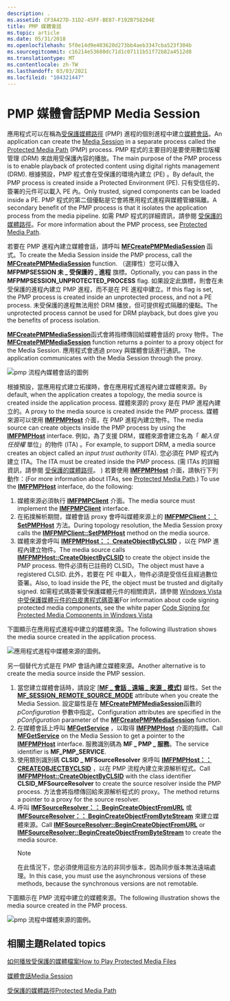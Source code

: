 ```yaml
---
description: .
ms.assetid: CF3A427D-31D2-45FF-BE87-F192B758204E
title: PMP 媒體會話
ms.topic: article
ms.date: 05/31/2018
ms.openlocfilehash: 5f0e14d9e403620d273bb4aeb3347cba523f304b
ms.sourcegitcommit: c16214e53680dc71d1c07111b51f72b82a4512d8
ms.translationtype: MT
ms.contentlocale: zh-TW
ms.lasthandoff: 03/03/2021
ms.locfileid: "104321447"
---
```

# <a name="pmp-media-session"></a><span data-ttu-id="06887-103">PMP 媒體會話</span><span class="sxs-lookup"><span data-stu-id="06887-103">PMP Media Session</span></span>

<span data-ttu-id="06887-104">應用程式可以在稱為[受保護媒體路徑](protected-media-path.md) (PMP) 進程的個別進程中建立[媒體會話](media-session.md)。</span><span class="sxs-lookup"><span data-stu-id="06887-104">An application can create the [Media Session](media-session.md) in a separate process called the [Protected Media Path](protected-media-path.md) (PMP) process.</span></span> <span data-ttu-id="06887-105">PMP 程式的主要目的是要使用數位版權管理 (DRM) 來啟用受保護內容的播放。</span><span class="sxs-lookup"><span data-stu-id="06887-105">The main purpose of the PMP process is to enable playback of protected content using digital rights management (DRM).</span></span> <span data-ttu-id="06887-106">根據預設，PMP 程式會在受保護的環境內建立 (PE) 。</span><span class="sxs-lookup"><span data-stu-id="06887-106">By default, the PMP process is created inside a Protected Environment (PE).</span></span> <span data-ttu-id="06887-107">只有受信任的、簽署的元件可以載入 PE 內。</span><span class="sxs-lookup"><span data-stu-id="06887-107">Only trusted, signed components can be loaded inside a PE.</span></span> <span data-ttu-id="06887-108">PMP 程式的第二個優點是它會將應用程式進程與媒體管線隔離。</span><span class="sxs-lookup"><span data-stu-id="06887-108">A secondary benefit of the PMP process is that it isolates the application process from the media pipeline.</span></span> <span data-ttu-id="06887-109">如需 PMP 程式的詳細資訊，請參閱 [受保護的媒體路徑](protected-media-path.md)。</span><span class="sxs-lookup"><span data-stu-id="06887-109">For more information about the PMP process, see [Protected Media Path](protected-media-path.md).</span></span>

<span data-ttu-id="06887-110">若要在 PMP 進程內建立媒體會話，請呼叫 [**MFCreatePMPMediaSession**](/windows/desktop/api/mfidl/nf-mfidl-mfcreatepmpmediasession) 函式。</span><span class="sxs-lookup"><span data-stu-id="06887-110">To create the Media Session inside the PMP process, call the [**MFCreatePMPMediaSession**](/windows/desktop/api/mfidl/nf-mfidl-mfcreatepmpmediasession) function.</span></span> <span data-ttu-id="06887-111">（選擇性）您可以傳入 **MFPMPSESSION 未 \_ 受保護的 \_ 進程** 旗標。</span><span class="sxs-lookup"><span data-stu-id="06887-111">Optionally, you can pass in the **MFPMPSESSION\_UNPROTECTED\_PROCESS** flag.</span></span> <span data-ttu-id="06887-112">如果設定此旗標，則會在未受保護的進程內建立 PMP 進程，而不是在 PE 進程中建立。</span><span class="sxs-lookup"><span data-stu-id="06887-112">If this flag is set, the PMP process is created inside an unprotected process, and not a PE process.</span></span> <span data-ttu-id="06887-113">未受保護的進程無法用於 DRM 播放，但可提供程式隔離的優點。</span><span class="sxs-lookup"><span data-stu-id="06887-113">The unprotected process cannot be used for DRM playback, but does give you the benefits of process isolation.</span></span>

<span data-ttu-id="06887-114">[**MFCreatePMPMediaSession**](/windows/desktop/api/mfidl/nf-mfidl-mfcreatepmpmediasession)函式會將指標傳回給媒體會話的 proxy 物件。</span><span class="sxs-lookup"><span data-stu-id="06887-114">The [**MFCreatePMPMediaSession**](/windows/desktop/api/mfidl/nf-mfidl-mfcreatepmpmediasession) function returns a pointer to a proxy object for the Media Session.</span></span> <span data-ttu-id="06887-115">應用程式會透過 proxy 與媒體會話進行通訊。</span><span class="sxs-lookup"><span data-stu-id="06887-115">The application communicates with the Media Session through the proxy.</span></span>

![pmp 流程內媒體會話的圖例](images/pmp01.png)

<span data-ttu-id="06887-117">根據預設，當應用程式建立拓撲時，會在應用程式進程內建立媒體來源。</span><span class="sxs-lookup"><span data-stu-id="06887-117">By default, when the application creates a topology, the media source is created inside the application process.</span></span> <span data-ttu-id="06887-118">媒體來源的 proxy 是在 PMP 進程內建立的。</span><span class="sxs-lookup"><span data-stu-id="06887-118">A proxy to the media source is created inside the PMP process.</span></span> <span data-ttu-id="06887-119">媒體來源可以使用 [**IMFPMPHost**](/windows/desktop/api/mfidl/nf-mfidl-imfpmphost-createobjectbyclsid) 介面，在 PMP 進程內建立物件。</span><span class="sxs-lookup"><span data-stu-id="06887-119">The media source can create objects inside the PMP process by using the [**IMFPMPHost**](/windows/desktop/api/mfidl/nf-mfidl-imfpmphost-createobjectbyclsid) interface.</span></span> <span data-ttu-id="06887-120">例如，為了支援 DRM，媒體來源會建立名為「 *輸入信任授權* 單位」的物件 (ITA) 。</span><span class="sxs-lookup"><span data-stu-id="06887-120">For example, to support DRM, a media source creates an object called an *input trust authority* (ITA).</span></span> <span data-ttu-id="06887-121">您必須在 PMP 程式內建立 ITA。</span><span class="sxs-lookup"><span data-stu-id="06887-121">The ITA must be created inside the PMP process.</span></span> <span data-ttu-id="06887-122"> (需 ITAs 的詳細資訊，請參閱 [受保護的媒體路徑](protected-media-path.md)。 ) 若要使用 [**IMFPMPHost**](/windows/desktop/api/mfidl/nn-mfidl-imfpmphost) 介面，請執行下列動作：</span><span class="sxs-lookup"><span data-stu-id="06887-122">(For more information about ITAs, see [Protected Media Path](protected-media-path.md).) To use the [**IMFPMPHost**](/windows/desktop/api/mfidl/nn-mfidl-imfpmphost) interface, do the following:</span></span>

1.  <span data-ttu-id="06887-123">媒體來源必須執行 [**IMFPMPClient**](/windows/desktop/api/mfidl/nn-mfidl-imfpmpclient) 介面。</span><span class="sxs-lookup"><span data-stu-id="06887-123">The media source must implement the [**IMFPMPClient**](/windows/desktop/api/mfidl/nn-mfidl-imfpmpclient) interface.</span></span>
2.  <span data-ttu-id="06887-124">在拓撲解析期間，媒體會話 proxy 會呼叫媒體來源上的 [**IMFPMPClient：： SetPMPHost**](/windows/desktop/api/mfidl/nf-mfidl-imfpmpclient-setpmphost) 方法。</span><span class="sxs-lookup"><span data-stu-id="06887-124">During topology resolution, the Media Session proxy calls the [**IMFPMPClient::SetPMPHost**](/windows/desktop/api/mfidl/nf-mfidl-imfpmpclient-setpmphost) method on the media source.</span></span>
3.  <span data-ttu-id="06887-125">媒體來源會呼叫 [**IMFPMPHost：： CreateObjectByCLSID**](/windows/desktop/api/mfidl/nf-mfidl-imfpmphost-createobjectbyclsid) ，以在 PMP 進程內建立物件。</span><span class="sxs-lookup"><span data-stu-id="06887-125">The media source calls [**IMFPMPHost::CreateObjectByCLSID**](/windows/desktop/api/mfidl/nf-mfidl-imfpmphost-createobjectbyclsid) to create the object inside the PMP process.</span></span> <span data-ttu-id="06887-126">物件必須有已註冊的 CLSID。</span><span class="sxs-lookup"><span data-stu-id="06887-126">The object must have a registered CLSID.</span></span> <span data-ttu-id="06887-127">此外，若要在 PE 中載入，物件必須是受信任且經過數位簽署。</span><span class="sxs-lookup"><span data-stu-id="06887-127">Also, to load inside the PE, the object must be trusted and digitally signed.</span></span> <span data-ttu-id="06887-128">如需程式碼簽署受保護媒體元件的相關資訊，請參閱 [Windows Vista 中受保護媒體元件的白皮書程式碼簽署](/windows-hardware/test/hlk/)</span><span class="sxs-lookup"><span data-stu-id="06887-128">For information about code signing protected media components, see the white paper [Code Signing for Protected Media Components in Windows Vista](/windows-hardware/test/hlk/)</span></span>

<span data-ttu-id="06887-129">下圖顯示在應用程式進程中建立的媒體來源。</span><span class="sxs-lookup"><span data-stu-id="06887-129">The following illustration shows the media source created in the application process.</span></span>

![應用程式進程中媒體來源的圖例。](images/pmp02.png)

<span data-ttu-id="06887-131">另一個替代方式是在 PMP 會話內建立媒體來源。</span><span class="sxs-lookup"><span data-stu-id="06887-131">Another alternative is to create the media source inside the PMP session.</span></span>

1.  <span data-ttu-id="06887-132">當您建立媒體會話時，請設定 [ [**MF \_ 會話 \_ 遠端 \_ 來源 \_ 模式]**](mf-session-remote-source-mode-attribute.md) 屬性。</span><span class="sxs-lookup"><span data-stu-id="06887-132">Set the [**MF\_SESSION\_REMOTE\_SOURCE\_MODE**](mf-session-remote-source-mode-attribute.md) attribute when you create the Media Session.</span></span> <span data-ttu-id="06887-133">設定屬性是在 [**MFCreatePMPMediaSession**](/windows/desktop/api/mfidl/nf-mfidl-mfcreatepmpmediasession)函數的 *pConfiguration* 參數中指定。</span><span class="sxs-lookup"><span data-stu-id="06887-133">Configuration attributes are specified in the *pConfiguration* parameter of the [**MFCreatePMPMediaSession**](/windows/desktop/api/mfidl/nf-mfidl-mfcreatepmpmediasession) function.</span></span>
2.  <span data-ttu-id="06887-134">在媒體會話上呼叫 [**MFGetService**](/windows/desktop/api/mfidl/nf-mfidl-mfgetservice) ，以取得 [**IMFPMPHost**](/windows/desktop/api/mfidl/nn-mfidl-imfpmphost) 介面的指標。</span><span class="sxs-lookup"><span data-stu-id="06887-134">Call [**MFGetService**](/windows/desktop/api/mfidl/nf-mfidl-mfgetservice) on the Media Session to get a pointer to the [**IMFPMPHost**](/windows/desktop/api/mfidl/nn-mfidl-imfpmphost) interface.</span></span> <span data-ttu-id="06887-135">服務識別碼為 **MF \_ PMP \_ 服務**。</span><span class="sxs-lookup"><span data-stu-id="06887-135">The service identifier is **MF\_PMP\_SERVICE**.</span></span>
3.  <span data-ttu-id="06887-136">使用類別識別碼 **CLSID \_ MFSourceResolver** 來呼叫 [**IMFPMPHost：： CREATEOBJECTBYCLSID**](/windows/desktop/api/mfidl/nf-mfidl-imfpmphost-createobjectbyclsid) ，以在 PMP 流程內建立來源解析程式。</span><span class="sxs-lookup"><span data-stu-id="06887-136">Call [**IMFPMPHost::CreateObjectByCLSID**](/windows/desktop/api/mfidl/nf-mfidl-imfpmphost-createobjectbyclsid) with the class identifier **CLSID\_MFSourceResolver** to create the source resolver inside the PMP process.</span></span> <span data-ttu-id="06887-137">方法會將指標傳回給來源解析程式的 proxy。</span><span class="sxs-lookup"><span data-stu-id="06887-137">The method returns a pointer to a proxy for the source resolver.</span></span>
4.  <span data-ttu-id="06887-138">呼叫 [**IMFSourceResolver：： BeginCreateObjectFromURL**](/windows/desktop/api/mfidl/nf-mfidl-imfsourceresolver-begincreateobjectfromurl) 或 [**IMFSourceResolver：： BeginCreateObjectFromByteStream**](/windows/desktop/api/mfidl/nf-mfidl-imfsourceresolver-begincreateobjectfrombytestream) 來建立媒體來源。</span><span class="sxs-lookup"><span data-stu-id="06887-138">Call [**IMFSourceResolver::BeginCreateObjectFromURL**](/windows/desktop/api/mfidl/nf-mfidl-imfsourceresolver-begincreateobjectfromurl) or [**IMFSourceResolver::BeginCreateObjectFromByteStream**](/windows/desktop/api/mfidl/nf-mfidl-imfsourceresolver-begincreateobjectfrombytestream) to create the media source.</span></span>
    > [!Note]  
    > <span data-ttu-id="06887-139">在此情況下，您必須使用這些方法的非同步版本，因為同步版本無法遠端處理。</span><span class="sxs-lookup"><span data-stu-id="06887-139">In this case, you must use the asynchronous versions of these methods, because the synchronous versions are not remotable.</span></span>

     

<span data-ttu-id="06887-140">下圖顯示在 PMP 流程中建立的媒體來源。</span><span class="sxs-lookup"><span data-stu-id="06887-140">The following illustration shows the media source created in the PMP process.</span></span>

![pmp 流程中媒體來源的圖例。](images/pmp03.png)

## <a name="related-topics"></a><span data-ttu-id="06887-142">相關主題</span><span class="sxs-lookup"><span data-stu-id="06887-142">Related topics</span></span>

<dl> <dt>

[<span data-ttu-id="06887-143">如何播放受保護的媒體檔案</span><span class="sxs-lookup"><span data-stu-id="06887-143">How to Play Protected Media Files</span></span>](how-to-play-protected-media-files.md)
</dt> <dt>

[<span data-ttu-id="06887-144">媒體會話</span><span class="sxs-lookup"><span data-stu-id="06887-144">Media Session</span></span>](media-session.md)
</dt> <dt>

[<span data-ttu-id="06887-145">受保護的媒體路徑</span><span class="sxs-lookup"><span data-stu-id="06887-145">Protected Media Path</span></span>](protected-media-path.md)
</dt> </dl>

 

 
